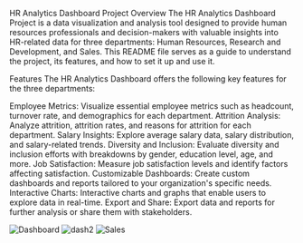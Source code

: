 HR Analytics Dashboard Project
Overview
The HR Analytics Dashboard Project is a data visualization and analysis tool designed to provide human resources professionals and decision-makers with valuable insights into HR-related data for three departments: Human Resources, Research and Development, and Sales. This README file serves as a guide to understand the project, its features, and how to set it up and use it.

Features
The HR Analytics Dashboard offers the following key features for the three departments:

Employee Metrics: Visualize essential employee metrics such as headcount, turnover rate, and demographics for each department.
Attrition Analysis: Analyze attrition, attrition rates, and reasons for attrition for each department.
Salary Insights: Explore average salary data, salary distribution, and salary-related trends.
Diversity and Inclusion: Evaluate diversity and inclusion efforts with breakdowns by gender, education level, age, and more.
Job Satisfaction: Measure job satisfaction levels and identify factors affecting satisfaction.
Customizable Dashboards: Create custom dashboards and reports tailored to your organization's specific needs.
Interactive Charts: Interactive charts and graphs that enable users to explore data in real-time.
Export and Share: Export data and reports for further analysis or share them with stakeholders.




![Dashboard](https://github.com/Surajlambor/PowerBi_DashBoard-For-HR-ANALYTICS/assets/138770310/c8de868c-094f-441f-bdd5-05a6db67302f)
![dash2](https://github.com/Surajlambor/PowerBi_DashBoard-For-HR-ANALYTICS/assets/138770310/8224330e-db8b-4a3b-8279-c230b038df33)
![Sales](https://github.com/Surajlambor/PowerBi_DashBoard-For-HR-ANALYTICS/assets/138770310/4eee6040-e967-4603-ad0c-8f529e8118ba)
